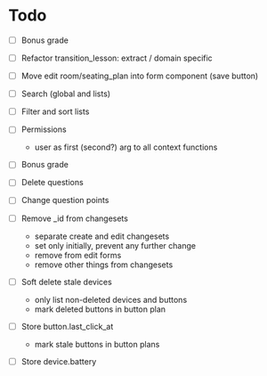 # Todo

- [ ] Bonus grade
- [ ] Refactor transition_lesson: extract / domain specific

- [ ] Move edit room/seating_plan into form component (save button)
- [ ] Search (global and lists)
- [ ] Filter and sort lists
- [ ] Permissions
  - user as first (second?) arg to all context functions
- [ ] Bonus grade
- [ ] Delete questions
- [ ] Change question points
- [ ] Remove _id from changesets
  - separate create and edit changesets
  - set only initially, prevent any further change
  - remove from edit forms
  - remove other things from changesets
- [ ] Soft delete stale devices
  - only list non-deleted devices and buttons
  - mark deleted buttons in button plan
- [ ] Store button.last_click_at
  - mark stale buttons in button plans
- [ ] Store device.battery
